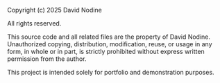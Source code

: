 Copyright (c) 2025 David Nodine

All rights reserved.

This source code and all related files are the property of David Nodine.  
Unauthorized copying, distribution, modification, reuse, or usage in any form, in whole or in part, is strictly prohibited without express written permission from the author.

This project is intended solely for portfolio and demonstration purposes.
